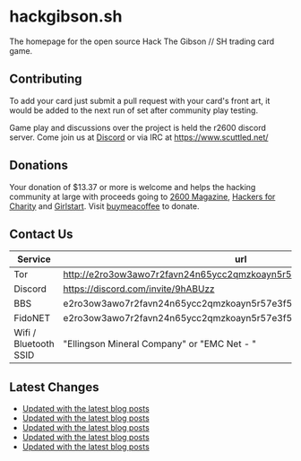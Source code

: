 # hackgibson.sh
The homepage for the open source Hack The Gibson // SH trading card game.


## Contributing

To add your card just submit a pull request with your card's front art, it would be added to the next run of set after community play testing.

Game play and discussions over the project is held the r2600 discord server. Come join us at [Discord](https://discord.com/invite/9hABUzz) or via IRC at https://www.scuttled.net/


## Donations

Your donation of $13.37 or more is welcome and helps the hacking community at large with proceeds going to [2600 Magazine](https://2600.com/), [Hackers for Charity](https://hackersforcharity.org) and [Girlstart](https://girlstart.org).  Visit [buymeacoffee](https://www.buymeacoffee.com/hackgibson.sh) to donate.


## Contact Us

Service | url
-|-
Tor | http://e2ro3ow3awo7r2favn24n65ycc2qmzkoayn5r57e3f56nvjwdcgg32ad.onion
Discord | https://discord.com/invite/9hABUzz
BBS | e2ro3ow3awo7r2favn24n65ycc2qmzkoayn5r57e3f56nvjwdcgg32ad.onion:23
FidoNET | e2ro3ow3awo7r2favn24n65ycc2qmzkoayn5r57e3f56nvjwdcgg32ad.onion:24554
Wifi / Bluetooth SSID | "Ellingson Mineral Company" or "EMC Net - <fidonet address>"

## Latest Changes
<!-- BLOG-POST-LIST:START -->
- [Updated with the latest blog posts](https://github.com/DFW2600/hackgibson.sh/commit/119565366f7ce6d5da86332dcbc8bee19cda0c21)
- [Updated with the latest blog posts](https://github.com/DFW2600/hackgibson.sh/commit/3596c62f42d5c6f8e60bac63406ceb76427c0252)
- [Updated with the latest blog posts](https://github.com/DFW2600/hackgibson.sh/commit/0db1bcb475de7ebe3b1e5b444c1c302b910c677b)
- [Updated with the latest blog posts](https://github.com/DFW2600/hackgibson.sh/commit/41143e63cd3f08b875ca862afabd0a91a5ee608e)
- [Updated with the latest blog posts](https://github.com/DFW2600/hackgibson.sh/commit/33d66099315091819ffa2494f0937b4e04afcf8f)
<!-- BLOG-POST-LIST:END -->
